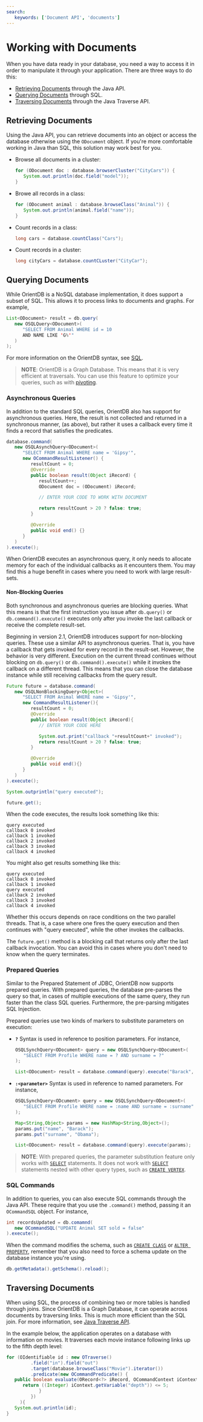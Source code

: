 ```yaml
---
search:
   keywords: ['Document API', 'documents']
---
```


# Working with Documents

When you have data ready in your database, you need a way to access it in order to manipulate it through your application.  There are three ways to do this:

- [Retrieving Documents](#retrieving-documents) through the Java API.
- [Querying Documents](#querying-documents) through SQL.
- [Traversing Documents](#traversing-documents) through the Java Traverse API.


## Retrieving Documents

Using the Java API, you can retrieve documents into an object or access the database otherwise using the `ODocument` object.  If you're more comfortable working in Java than SQL, this solution may work best for you.

- Browse all documents in a cluster:

  ```java
  for (ODocument doc : database.browserCluster("CityCars")) {
     System.out.println(doc.field("model"));
  }
  ```

- Browe all records in a class:

  ```java
  for (ODocument animal : database.browseClass("Animal")) {
     System.out.println(animal.field("name"));
  }
  ```

- Count records in a class:

  ```java
  long cars = database.countClass("Cars");
  ```

- Count records in a cluster:

  ```java
  long cityCars = database.countCLuster("CityCar");
  ```


## Querying Documents

While OrientDB is a NoSQL database implementation, it does support a subset of SQL.  This allows it to process links to documents and graphs.  For example,

```java
List<ODocument> result = db.query(
   new OSQLQuery<ODocument>(
      "SELECT FROM Animal WHERE id = 10
      AND NAME LIKE 'G%'"
   )
);
```

For more information on the OrientDB syntax, see [SQL](SQL.md).

>**NOTE**: OrientDB is a Graph Database.  This means that it is very efficient at traversals.  You can use this feature to optimize your queries, such as with [pivoting](Pivoting-With-Query.md).

### Asynchronous Queries

In addition to the standard SQL queries, OrientDB also has support for asynchronous queries.  Here, the result is not collected and returned in a synchronous manner, (as above), but rather it uses a callback every time it finds a record that satisfies the predicates.

```java
database.command(
   new OSQLAsynchQuery<ODocument>(
      "SELECT FROM Animal WHERE name = 'Gipsy'",
      new OCommandResultListener() {
         resultCount = 0;
         @Override
         public boolean result(Object iRecord) {
            resultCount++;
            ODocument doc = (ODocument) iRecord;

            // ENTER YOUR CODE TO WORK WITH DOCUMENT

            return resultCount > 20 ? false: true;
         }

         @Override
         public void end() {}
      }
   )
).execute();
```

When OrientDB executes an asynchronous query, it only needs to allocate memory for each of the individual callbacks as it encounters them.  You may find this a huge benefit in cases where you need to work with large result-sets.


#### Non-Blocking Queries

Both synchronous and asynchronous queries are blocking queries.  What this means is that the first instruction you issue after `db.query()` or `db.command().execute()` executes only after you invoke the last callback or receive the complete result-set.

Beginning in version 2.1, OrientDB introduces support for non-blocking queries.  These use a similar API to asynchronous queries.  That is, you have a callback that gets invoked for every record in the result-set.  However, the behavior is very different.  Execution on the current thread continues without blocking on `db.query()` or `db.command().execute()` while it invokes the callback on a different thread.  This means that you can close the database instance while still receiving callbacks from the query result.

```java
Future future = database.command(
   new OSQLNonBlockingQuery<Object>(
      "SELECT FROM Animal WHERE name = 'Gipsy'",
      new CommandResultListener(){
         resultCount = 0;
         @Override
         public boolean result(Object iRecord){
            // ENTER YOUR CODE HERE

            System.out.print("callback "+resultCount+" invoked");
            return resultCount > 20 ? false: true;
         }

         @Override
         public void end(){}
      }
   )
).execute();

System.outprintln("query executed");

future.get();
```

When the code executes, the results look something like this:

```
query executed
callback 0 invoked
callback 1 invoked
callback 2 invoked
callback 3 invoked
callback 4 invoked
```

You might also get results something like this:

```
query executed
callback 0 invoked
callback 1 invoked
query executed
callback 2 invoked
callback 3 invoked
callback 4 invoked
```

Whether this occurs depends on race conditions on the two parallel threads.  That is, a case where one fires the query execution and then continues with "query executed", while the other invokes the callbacks.

The `future.get()` method is a blocking call that returns only after the last callback invocation.  You can avoid this in cases where you don't need to know when the query terminates.


### Prepared Queries

Similar to the Prepared Statement of JDBC, OrientDB now supports prepared queries.  With prepared queries, the database pre-parses the query so that, in cases of multiple executions of the same query, they run faster than the class SQL queries.  Furthermore, the pre-parsing mitigates SQL Injection.

Prepared queries use two kinds of markers to substitute parameters on execution:

- **`?`** Syntax is used in reference to position parameters. For instance,

  ```java
  OSQLSynchQuery<ODocument> query = new OSQLSynchQuery<ODocument>(
     "SELECT FROM Profile WHERE name = ? AND surname = ?"
  );

  List<ODocument> result = database.command(query).execute("Barack", "Obama");
  ```

- **`:<parameter>`** Syntax is used in reference to named parameters.  For instance,

  ```java
  OSQLSynchQuery<ODcument> query = new OSQLSynchQuery<ODocument>(
     "SELECT FROM Profile WHERE name = :name AND surname = :surname"
  );

  Map<String,Object> params = new HashMap<String,Object>();
  params.put("name", "Barack");
  params.put("surname", "Obama");

  List<ODocument> result = database.command(query).execute(params);
  ```


>**NOTE**: With prepared queries, the parameter substitution feature only works with [`SELECT`](SQL-Query.md) statements.  It does not work with [`SELECT`](SQL-Query.md) statements nested with other query types, such as [`CREATE VERTEX`](SQL-Create-Vertex.md).

### SQL Commands

In addition to queries, you can also execute SQL commands through the Java API.  These require that you use the `.command()` method, passing it an `OCommandSQL` object.  For instance,

```java
int recordsUpdated = db.comamnd(
   new OCommandSQL("UPDATE Animal SET sold = false"
).execute();
```

When the command modifies the schema, such as [`CREATE CLASS`](SQL-Create-Class.md) or [`ALTER PROPERTY`](SQL-Alter-Property.md), remember that you also need to force a schema update on the database instance you're using.

```java
db.getMetadata().getSchema().reload();
```

## Traversing Documents

When using SQL, the process of combining two or more tables is handled through joins.  Since OrientDB is a Graph Database, it can operate across documents by traversing links.  This is much more efficient than the SQL join.  For more information, see [Java Traverse API](Java-Traverse.md).

In the example below, the application operates on a database with information on movies.  It traverses each movie instance following links up to the fifth depth level:

```java
for (OIdentifiable id : new OTraverse()
         .field("in").field("out")
         .target(database.browseClass("Movie").iterator())
         .predicate(new OCommandPredicate() {
   public boolean evaluate(ORecord<?> iRecord, OCommandContext iContext) {
      return ((Integer) iContext.getVariable("depth")) <= 5;
            }
         })
     ){
   System.out.println(id);
}
```

